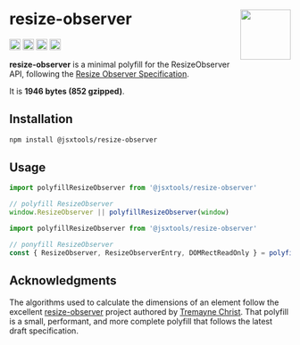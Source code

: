 # resize-observer [<img src="https://avatars.githubusercontent.com/u/52989093" alt="" width="90" height="90" align="right">][frontend]

[<img alt="npm version" src="https://img.shields.io/npm/v/@jsxtools/resize-observer.svg" height="20">](https://www.npmjs.com/package/@jsxtools/resize-observer)
[<img alt="build status" src="https://img.shields.io/travis/jsxtools/frontend/master.svg" height="20">](https://travis-ci.org/github/jsxtools/frontend)
[<img alt="issue tracker" src="https://img.shields.io/github/issues/jsxtools/frontend/resize-observer.svg" height="20">](https://github.com/jsxtools/frontend/issues?q=is:issue+is:open+label:resize-observer)
[<img alt="pull requests" src="https://img.shields.io/github/issues-pr/jsxtools/frontend/resize-observer.svg" height="20">](https://github.com/jsxtools/frontend/pulls?q=is:pr+is:open+label:resize-observer)

**resize-observer** is a minimal polyfill for the ResizeObserver API, following the [Resize Observer Specification].

It is <strong size>1946 bytes (852 gzipped)</strong>.

## Installation

```sh
npm install @jsxtools/resize-observer
```

## Usage

```js
import polyfillResizeObserver from '@jsxtools/resize-observer'

// polyfill ResizeObserver
window.ResizeObserver || polyfillResizeObserver(window)
```

```js
import polyfillResizeObserver from '@jsxtools/resize-observer'

// ponyfill ResizeObserver
const { ResizeObserver, ResizeObserverEntry, DOMRectReadOnly } = polyfillResizeObserver({})
```

## Acknowledgments

The algorithms used to calculate the dimensions of an element follow the excellent [resize-observer] project authored by [Tremayne Christ].
That polyfill is a small, performant, and more complete polyfill that follows the latest draft specification.

[frontend]: https://github.com/jsxtools/frontend
[Resize Observer Specification]: https://www.w3.org/TR/resize-observer/
[resize-observer]: https://github.com/juggle/resize-observer
[Tremayne Christ]: https://www.npmjs.com/~trem
